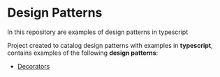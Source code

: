 # Design Patterns

In this repository are examples of design patterns in typescript

Project created to catalog design patterns with examples in **typescript**, contains examples of the following **design patterns**:

- [Decorators](/decorators/index.ts)
